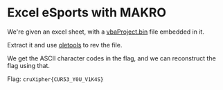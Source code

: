 # Excel eSports with MAKRO

We're given an excel sheet, with a [vbaProject.bin](./_makro.xlsm.extracted/xl/vbaProject.bin) file embedded in it.

Extract it and use [oletools](https://github.com/decalage2/oletools/) to rev the file.

We get the ASCII character codes in the flag, and we can reconstruct the flag using that.

Flag: `cruXipher{CUR53_Y0U_V1K4S}`
